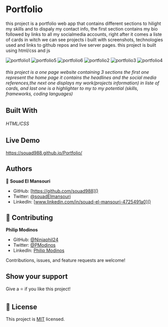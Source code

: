 # Portfolio
 this project is a portfolio web app that contains different sections to hilight my skills and to dispaly my contact info, the first section contains my bio followed by links to all my socialmedia accounts, right after it comes a liste of cards in witch we can see projects i built with screenshots, technologies used and links to github repos and live server pages. this project is built using html/css and js 
 
 

![portfolio1](https://user-images.githubusercontent.com/59707859/148624229-13ab99dd-51c4-4c37-9d99-531a455227bf.PNG)
![portfolio5](https://user-images.githubusercontent.com/59707859/148624243-27778486-4977-45e9-bc6b-9c4aea78b6f2.PNG)
![portfolio6](https://user-images.githubusercontent.com/59707859/148624244-5430c3cd-9bd8-432d-aae6-dd759d869df5.PNG)
![portfolio2](https://user-images.githubusercontent.com/59707859/148624245-62581054-c7e3-4411-85ab-844ee92616fc.PNG)
![portfolio3](https://user-images.githubusercontent.com/59707859/148624246-27992101-78ed-4e40-980c-83918a20a248.PNG)
![portfolio4](https://user-images.githubusercontent.com/59707859/148624248-a551fb6b-8806-41bb-901c-cfc5d7fb394e.PNG)


###### this project is a one page website containing 3 sections the first one represent the home page it contains the headlines and the social media references,the next one displays my work(projects information) in liste of cards, and last one is a highlighter to my to my potential (skills, frameworks, coding languages)

## Built With
###### HTML/CSS

## Live Demo
https://souad988.github.io/Portfolio/
## Authors

👤 **Souad El Mansouri**

- GitHub: [https://github.com/souad988]()
- Twitter: [@souadElmansouri]()
- LinkedIn: [www.linkedin.com/in/souad-el-mansouri-4725491a0]()

## 🤝 Contributing
**Philip Modinos**
- GitHub: [@Ninjaphil24](https://github.com/Ninjaphil24)
- Twitter: [@PModinos](https://twitter.com/PModinos)
- LinkedIn: [Philip Modinos](https://www.linkedin.com/in/philip-modinos-14195021/)

Contributions, issues, and feature requests are welcome!

## Show your support

Give a ⭐️ if you like this project!


## 📝 License

This project is [MIT](./MIT.md) licensed.
